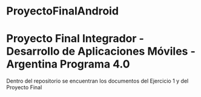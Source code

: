 # ProyectoFinalAndroid
<h1>Proyecto Final Integrador - Desarrollo de Aplicaciones Móviles - Argentina Programa 4.0</h1>
<p>Dentro del repositorio se encuentran los documentos del Ejercicio 1 y del Proyecto Final</p>
